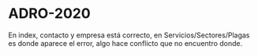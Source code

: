 # ADRO-2020

En index, contacto y empresa está correcto, en Servicios/Sectores/Plagas es donde aparece el error, algo hace conflicto que no encuentro donde.
